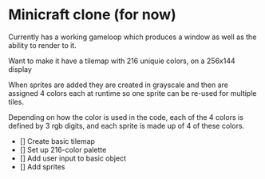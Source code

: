 # Minicraft clone (for now)

Currently has a working gameloop which produces a window as well as the ability to render to it.

Want to make it have a tilemap with 216 uniquie colors, on a 256x144 display

When sprites are added they are created in grayscale and then are assigned 4 colors each at runtime so one sprite can be re-used for multiple tiles.

Depending on how the color is used in the code, each of the 4 colors is defined by 3 rgb digits, and each sprite is made up of 4 of these colors.

- [] Create basic tilemap
- [] Set up 216-color palette 
- [] Add user input to basic object
- [] Add sprites